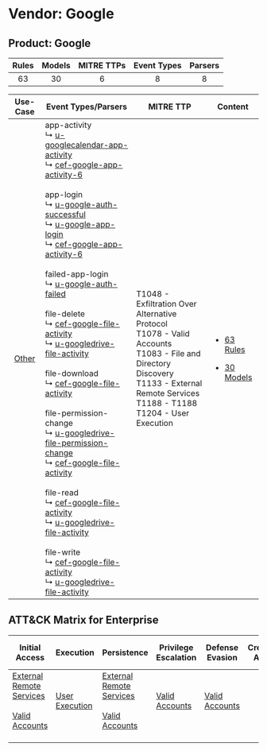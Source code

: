 Vendor: Google
==============
Product: Google
---------------
| Rules | Models | MITRE TTPs | Event Types | Parsers |
|:-----:|:------:|:----------:|:-----------:|:-------:|
|  63   |   30   |     6      |      8      |    8    |

|                Use-Case                | Event Types/Parsers                                                                                                                                                                                                                                                                                                                                                                                                                                                                                                                                                                                                                                                                                                                                                                                                                                                                                                                                                                                                                                                                                                                                                                                                                                                                                                                                                                                                                                                                                                        | MITRE TTP                                                                                                                                                                                           | Content                                                                                          |
|:--------------------------------------:| -------------------------------------------------------------------------------------------------------------------------------------------------------------------------------------------------------------------------------------------------------------------------------------------------------------------------------------------------------------------------------------------------------------------------------------------------------------------------------------------------------------------------------------------------------------------------------------------------------------------------------------------------------------------------------------------------------------------------------------------------------------------------------------------------------------------------------------------------------------------------------------------------------------------------------------------------------------------------------------------------------------------------------------------------------------------------------------------------------------------------------------------------------------------------------------------------------------------------------------------------------------------------------------------------------------------------------------------------------------------------------------------------------------------------------------------------------------------------------------------------------------------------- | --------------------------------------------------------------------------------------------------------------------------------------------------------------------------------------------------- | ------------------------------------------------------------------------------------------------ |
| [Other](../../../UseCases/uc_other.md) |  app-activity<br> ↳ [u-googlecalendar-app-activity](Parsers/parserContent_u-googlecalendar-app-activity.md)<br> ↳ [cef-google-app-activity-6](Parsers/parserContent_cef-google-app-activity-6.md)<br><br> app-login<br> ↳ [u-google-auth-successful](Parsers/parserContent_u-google-auth-successful.md)<br> ↳ [u-google-app-login](Parsers/parserContent_u-google-app-login.md)<br> ↳ [cef-google-app-activity-6](Parsers/parserContent_cef-google-app-activity-6.md)<br><br> failed-app-login<br> ↳ [u-google-auth-failed](Parsers/parserContent_u-google-auth-failed.md)<br><br> file-delete<br> ↳ [cef-google-file-activity](Parsers/parserContent_cef-google-file-activity.md)<br> ↳ [u-googledrive-file-activity](Parsers/parserContent_u-googledrive-file-activity.md)<br><br> file-download<br> ↳ [cef-google-file-activity](Parsers/parserContent_cef-google-file-activity.md)<br><br> file-permission-change<br> ↳ [u-googledrive-file-permission-change](Parsers/parserContent_u-googledrive-file-permission-change.md)<br> ↳ [cef-google-file-activity](Parsers/parserContent_cef-google-file-activity.md)<br><br> file-read<br> ↳ [cef-google-file-activity](Parsers/parserContent_cef-google-file-activity.md)<br> ↳ [u-googledrive-file-activity](Parsers/parserContent_u-googledrive-file-activity.md)<br><br> file-write<br> ↳ [cef-google-file-activity](Parsers/parserContent_cef-google-file-activity.md)<br> ↳ [u-googledrive-file-activity](Parsers/parserContent_u-googledrive-file-activity.md)<br> | T1048 - Exfiltration Over Alternative Protocol<br>T1078 - Valid Accounts<br>T1083 - File and Directory Discovery<br>T1133 - External Remote Services<br>T1188 - T1188<br>T1204 - User Execution<br> | [<ul><li>63 Rules</li></ul><ul><li>30 Models</li></ul>](Rules_Models/r_m_google_google_Other.md) |

ATT&CK Matrix for Enterprise
----------------------------
| Initial Access                                                                                                                                   | Execution                                                           | Persistence                                                                                                                                      | Privilege Escalation                                                | Defense Evasion                                                     | Credential Access | Discovery                                                                         | Lateral Movement | Collection | Command and Control | Exfiltration                                                                                | Impact |
| ------------------------------------------------------------------------------------------------------------------------------------------------ | ------------------------------------------------------------------- | ------------------------------------------------------------------------------------------------------------------------------------------------ | ------------------------------------------------------------------- | ------------------------------------------------------------------- | ----------------- | --------------------------------------------------------------------------------- | ---------------- | ---------- | ------------------- | ------------------------------------------------------------------------------------------- | ------ |
| [External Remote Services](https://attack.mitre.org/techniques/T1133)<br><br>[Valid Accounts](https://attack.mitre.org/techniques/T1078)<br><br> | [User Execution](https://attack.mitre.org/techniques/T1204)<br><br> | [External Remote Services](https://attack.mitre.org/techniques/T1133)<br><br>[Valid Accounts](https://attack.mitre.org/techniques/T1078)<br><br> | [Valid Accounts](https://attack.mitre.org/techniques/T1078)<br><br> | [Valid Accounts](https://attack.mitre.org/techniques/T1078)<br><br> |                   | [File and Directory Discovery](https://attack.mitre.org/techniques/T1083)<br><br> |                  |            |                     | [Exfiltration Over Alternative Protocol](https://attack.mitre.org/techniques/T1048)<br><br> |        |